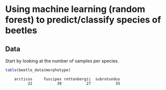 Using machine learning (random forest) to predict/classify species of
beetles
================

## Data

Start by looking at the number of samples per species.

``` r
table(beetle_data$morphotype)
```


        arcticus     fuscipes rottenbergii  subrotundus 
              22           39           27           35 
